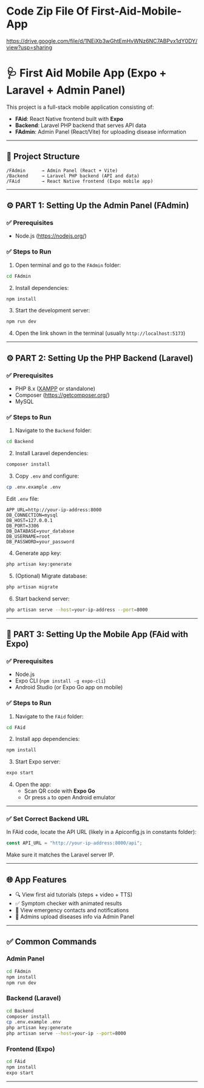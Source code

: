 # Code Zip File Of First-Aid-Mobile-App

https://drive.google.com/file/d/1NEiXb3wGhtEmHvWNz6NC7ABPvx1dY0DY/view?usp=sharing

# 🩺 First Aid Mobile App (Expo + Laravel + Admin Panel)

This project is a full-stack mobile application consisting of:

- **FAid**: React Native frontend built with **Expo**
- **Backend**: Laravel PHP backend that serves API data
- **FAdmin**: Admin Panel (React/Vite) for uploading disease information 

---

## 📁 Project Structure

```
/FAdmin      → Admin Panel (React + Vite)
/Backend     → Laravel PHP backend (API and data)
/FAid        → React Native frontend (Expo mobile app)
```

---

## ⚙️ PART 1: Setting Up the Admin Panel (FAdmin)

### ✅ Prerequisites

- Node.js (https://nodejs.org/)

### ✅ Steps to Run

1. Open terminal and go to the `FAdmin` folder:

```bash
cd FAdmin
```

2. Install dependencies:

```bash
npm install
```

3. Start the development server:

```bash
npm run dev
```

4. Open the link shown in the terminal (usually `http://localhost:5173`)

---

## ⚙️ PART 2: Setting Up the PHP Backend (Laravel)

### ✅ Prerequisites

- PHP 8.x ([XAMPP](https://www.apachefriends.org/) or standalone)
- Composer (https://getcomposer.org/)
- MySQL 

### ✅ Steps to Run

1. Navigate to the `Backend` folder:

```bash
cd Backend
```

2. Install Laravel dependencies:

```bash
composer install
```

3. Copy `.env` and configure:

```bash
cp .env.example .env
```

Edit `.env` file:

```env
APP_URL=http://your-ip-address:8000
DB_CONNECTION=mysql
DB_HOST=127.0.0.1
DB_PORT=3306
DB_DATABASE=your_database
DB_USERNAME=root
DB_PASSWORD=your_password
```

4. Generate app key:

```bash
php artisan key:generate
```

5. (Optional) Migrate database:

```bash
php artisan migrate
```

6. Start backend server:

```bash
php artisan serve --host=your-ip-address --port=8000
```

---

## 📱 PART 3: Setting Up the Mobile App (FAid with Expo)

### ✅ Prerequisites

- Node.js
- Expo CLI (`npm install -g expo-cli`)
- Android Studio (or Expo Go app on mobile)

### ✅ Steps to Run

1. Navigate to the `FAid` folder:

```bash
cd FAid
```

2. Install app dependencies:

```bash
npm install
```

3. Start Expo server:

```bash
expo start
```

4. Open the app:
   - Scan QR code with **Expo Go**
   - Or press `a` to open Android emulator

---

### ✅ Set Correct Backend URL

In FAid code, locate the API URL (likely in a Apiconfig.js in constants folder):

```js
const API_URL = "http://your-ip-address:8000/api";
```

Make sure it matches the Laravel server IP.

---

## 🌐 App Features

- 🔍 View first aid tutorials (steps + video + TTS)
- ✅ Symptom checker with animated results
- 📢 View emergency contacts and notifications
- 🔐 Admins upload diseases info via Admin Panel

---

## ✅ Common Commands

### Admin Panel

```bash
cd FAdmin
npm install
npm run dev
```

### Backend (Laravel)

```bash
cd Backend
composer install
cp .env.example .env
php artisan key:generate
php artisan serve --host=your-ip --port=8000
```

### Frontend (Expo)

```bash
cd FAid
npm install
expo start
```

---
